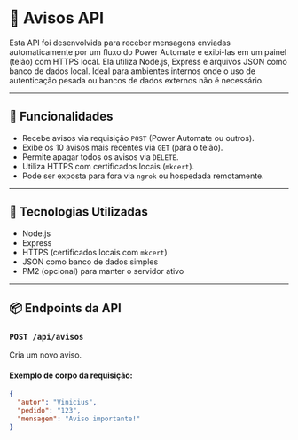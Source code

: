 # 📢 Avisos API

Esta API foi desenvolvida para receber mensagens enviadas automaticamente por um fluxo do Power Automate e exibi-las em um painel (telão) com HTTPS local. Ela utiliza Node.js, Express e arquivos JSON como banco de dados local. Ideal para ambientes internos onde o uso de autenticação pesada ou bancos de dados externos não é necessário.

---

## 🚀 Funcionalidades

- Recebe avisos via requisição `POST` (Power Automate ou outros).
- Exibe os 10 avisos mais recentes via `GET` (para o telão).
- Permite apagar todos os avisos via `DELETE`.
- Utiliza HTTPS com certificados locais (`mkcert`).
- Pode ser exposta para fora via `ngrok` ou hospedada remotamente.

---

## 🔧 Tecnologias Utilizadas

- Node.js
- Express
- HTTPS (certificados locais com `mkcert`)
- JSON como banco de dados simples
- PM2 (opcional) para manter o servidor ativo

---

## 📦 Endpoints da API

### `POST /api/avisos`

Cria um novo aviso.

#### Exemplo de corpo da requisição:
```json
{
  "autor": "Vinicius",
  "pedido": "123",
  "mensagem": "Aviso importante!"
}
